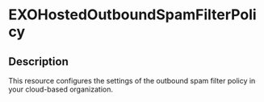 # EXOHostedOutboundSpamFilterPolicy

## Description

This resource configures the settings of the outbound spam filter policy
in your cloud-based organization.
